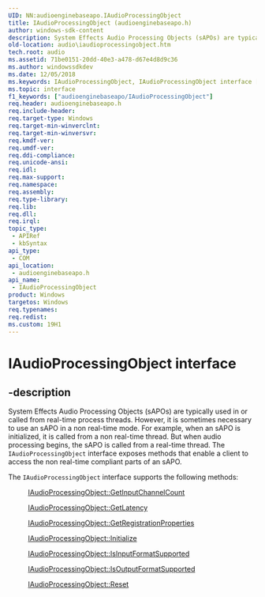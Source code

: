 ```yaml
---
UID: NN:audioenginebaseapo.IAudioProcessingObject
title: IAudioProcessingObject (audioenginebaseapo.h)
author: windows-sdk-content
description: System Effects Audio Processing Objects (sAPOs) are typically used in or called from real-time process threads.
old-location: audio\iaudioprocessingobject.htm
tech.root: audio
ms.assetid: 71be0151-20dd-40e3-a478-d67e4d8d9c36
ms.author: windowssdkdev
ms.date: 12/05/2018
ms.keywords: IAudioProcessingObject, IAudioProcessingObject interface [Audio Devices], IAudioProcessingObject interface [Audio Devices],described, audio.iaudioprocessingobject, audio_syseffects_r_7b8bb04d-2546-4fa3-ae7b-7e11df3b1e15.xml, audioenginebaseapo/IAudioProcessingObject
ms.topic: interface
f1_keywords: ["audioenginebaseapo/IAudioProcessingObject"]
req.header: audioenginebaseapo.h
req.include-header: 
req.target-type: Windows
req.target-min-winverclnt: 
req.target-min-winversvr: 
req.kmdf-ver: 
req.umdf-ver: 
req.ddi-compliance: 
req.unicode-ansi: 
req.idl: 
req.max-support: 
req.namespace: 
req.assembly: 
req.type-library: 
req.lib: 
req.dll: 
req.irql: 
topic_type:
 - APIRef
 - kbSyntax
api_type:
 - COM
api_location:
 - audioenginebaseapo.h
api_name:
 - IAudioProcessingObject
product: Windows
targetos: Windows
req.typenames: 
req.redist: 
ms.custom: 19H1
---
```


# IAudioProcessingObject interface


## -description


System Effects Audio Processing Objects (sAPOs) are typically used in or called from real-time process threads. However, it is sometimes necessary to use an sAPO in a non real-time mode. For example, when an sAPO is initialized, it is called from a non real-time thread. But when audio processing begins, the sAPO is called from a real-time thread. The <code>IAudioProcessingObject</code> interface exposes methods that enable a client to access the non real-time compliant parts of an sAPO.

The <code>IAudioProcessingObject</code> interface supports the following methods:
<dl>
<dd>

<a href="https://docs.microsoft.com/windows/desktop/api/audioenginebaseapo/nf-audioenginebaseapo-iaudioprocessingobject-getinputchannelcount">IAudioProcessingObject::GetInputChannelCount</a>


</dd>
<dd>

<a href="https://docs.microsoft.com/windows/desktop/api/audioenginebaseapo/nf-audioenginebaseapo-iaudioprocessingobject-getlatency">IAudioProcessingObject::GetLatency</a>


</dd>
<dd>

<a href="https://docs.microsoft.com/windows/desktop/api/audioenginebaseapo/nf-audioenginebaseapo-iaudioprocessingobject-getregistrationproperties">IAudioProcessingObject::GetRegistrationProperties</a>


</dd>
<dd>

<a href="https://docs.microsoft.com/windows/desktop/api/audioenginebaseapo/nf-audioenginebaseapo-iaudioprocessingobject-initialize">IAudioProcessingObject::Initialize</a>


</dd>
<dd>

<a href="https://docs.microsoft.com/windows/desktop/api/audioenginebaseapo/nf-audioenginebaseapo-iaudioprocessingobject-isinputformatsupported">IAudioProcessingObject::IsInputFormatSupported</a>


</dd>
<dd>

<a href="https://docs.microsoft.com/windows/desktop/api/audioenginebaseapo/nf-audioenginebaseapo-iaudioprocessingobject-isoutputformatsupported">IAudioProcessingObject::IsOutputFormatSupported</a>


</dd>
<dd>

<a href="https://docs.microsoft.com/windows/desktop/api/audioenginebaseapo/nf-audioenginebaseapo-iaudioprocessingobject-reset">IAudioProcessingObject::Reset</a>


</dd>
</dl>

